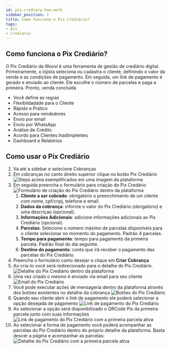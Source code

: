 ```yaml
---
id: pix-crediary-how-work
sidebar_position: 1
title: Como Funciona o Pix Crediário?
tags:
- pix
- crediario
---
```


## Como funciona o Pix Crediário?
O Pix Crediário da Woovi é uma ferramenta de gestão de crediário digital. Primeiramente, o lojista seleciona ou cadastra o cliente, definindo o valor da venda e as condições de pagamento. Em seguida, um link de pagamento é gerado e enviado ao cliente. Ele escolhe o número de parcelas e paga a primeira. Pronto, venda concluída

- Você define as regras
- Flexibildadade para o Cliente
- Rápido e Prático
- Acesso para vendedores
- Envio por email
- Envio por WhatsApp
- Análise de Crédito
- Acordo para Clientes Inadimplentes
- Dashboard e Relatórios

## Como usar o Pix Crediário
1. Va até a sidebar e selecione Cobranças
2. Em cobranças no canto direito superior clique no botão Pix Crediário
    ![Steps acima exemplificados em uma imagem da plataforma](./__assets__/pix-crediary-how-work-1.png)
3. Em seguida preencha o formulário para criação do Pix Credário
   ![Formulário de criação do Pix Crediário dentro da plataforma](./__assets__/pix-crediary-how-work-form.png)
   1. **Cliente a ser cobrado**: obrigatório o preenchimento de um cliente com nome, cpf/cnpj, telefone e email.
   2. **Dados da cobrança**: informe o valor do Pix Crediário (obrigatório) e uma descriçao (opcional).
   3. **Informações Adicionais**: adicione informações adicionais ao Pix Crediário (opcional).
   4. **Parcelas**: Selecione o número máximo de parcelas disponíveis para o cliente selecionar no momento do pagamento. Padrão 4 parcelas.
   5. **Tempo para pagamento**: tempo para pagamento da primeira parcela. Padrão final do dia seguinte.
   6. **Destino do pagamento**: conta que irá receber o pagamento das parcelas do Pix Crediário.
4. Preenche o formulário como desejar e clique em **Criar Cobrança**
5. Ao cria-lo você será redirecionado para o detalhe do Pix Crediário.
   ![Detalhe do Pix Crediário dentro da plataforma](./__assets__/pix-crediary-detail.png)
6. Uma vez criado o mesmo é enviado via email para seu cliente
   ![Email do Pix Crediário](./__assets__/pix-crediary-email.png)
7. Você pode executar ações de mensageria dentro da plataforma através dos botões existentes no detalhe da cobrança
   ![Botões do Pix Crediário](./__assets__/pix-crediary-buttons.png)
8. Quando seu cliente abrir o link de pagamento ele poderá selecionar a opção desejada de pagamento
   ![Link de pagamento do Pix Crediário](./__assets__/pix-crediary-payment-link.png)
9. Ao selecionar a opção será disponibilizado o QRCode Pix da primeira parcela junto com suas informações
   ![Link de pagamento do Pix Crediário com a primeira parcela ativa](./__assets__/pix-crediary-active.png)
10. Ao selecionar a forma de pagamento você poderá acompanhar as parcelas do Pix Crediário dentro do próprio detalhe da plataforma. Basta descer a página e acompanhar as parcelas:
    ![Detalhe do Pix Crediário com a primeira parcela ativa](./__assets__/pix-crediary-detail-active.png)
